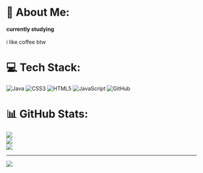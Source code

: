 # 💫 About Me:
<b>currently studying</b><br><br>i like coffee btw


# 💻 Tech Stack:
![Java](https://img.shields.io/badge/java-%23ED8B00.svg?style=for-the-badge&logo=openjdk&logoColor=white) ![CSS3](https://img.shields.io/badge/css3-%231572B6.svg?style=for-the-badge&logo=css3&logoColor=white) ![HTML5](https://img.shields.io/badge/html5-%23E34F26.svg?style=for-the-badge&logo=html5&logoColor=white) ![JavaScript](https://img.shields.io/badge/javascript-%23323330.svg?style=for-the-badge&logo=javascript&logoColor=%23F7DF1E) ![GitHub](https://img.shields.io/badge/github-%23121011.svg?style=for-the-badge&logo=github&logoColor=white)
# 📊 GitHub Stats:
![](https://github-readme-stats.vercel.app/api?username=razorx411&theme=dark&hide_border=false&include_all_commits=false&count_private=false)<br/>
![](https://github-readme-streak-stats.herokuapp.com/?user=razorx411&theme=dark&hide_border=false)<br/>
![](https://github-readme-stats.vercel.app/api/top-langs/?username=razorx411&theme=dark&hide_border=false&include_all_commits=false&count_private=false&layout=compact)

---
[![](https://visitcount.itsvg.in/api?id=razorx411&icon=0&color=0)](https://visitcount.itsvg.in)

